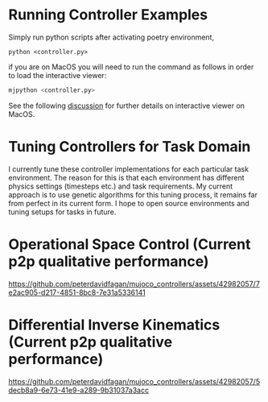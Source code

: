 # Running Controller Examples

Simply run python scripts after activating poetry environment, 

```
python <controller.py>
```

if you are on MacOS you will need to run the command as follows in order to load the interactive viewer: 

```python
mjpython <controller.py>
```

See the following [discussion](https://github.com/google-deepmind/mujoco/discussions/780) for further details on interactive viewer on MacOS. 

# Tuning Controllers for Task Domain
I currently tune these controller implementations for each particular task environment. The reason for this is that each environment has different physics settings (timesteps etc.) and task requirements. My current approach is to use genetic algorithms for this tuning process, it remains far from perfect in its current form. I hope to open source environments and tuning setups for tasks in future.

# Operational Space Control (Current p2p qualitative performance)
https://github.com/peterdavidfagan/mujoco_controllers/assets/42982057/7e2ac905-d217-4851-8bc8-7e31a5336141

# Differential Inverse Kinematics (Current p2p qualitative performance)
https://github.com/peterdavidfagan/mujoco_controllers/assets/42982057/5decb8a9-6e73-41e9-a289-9b31037a3acc

